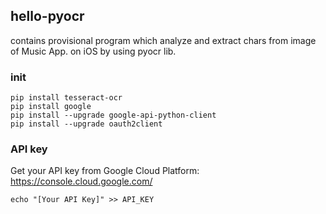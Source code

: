 ## hello-pyocr
contains provisional program which analyze and extract chars from image of Music App. on iOS by using pyocr lib.

### init
```
pip install tesseract-ocr
pip install google
pip install --upgrade google-api-python-client
pip install --upgrade oauth2client
```

### API key
Get your API key from Google Cloud Platform:  
https://console.cloud.google.com/

```
echo "[Your API Key]" >> API_KEY
```

